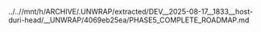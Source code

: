 ../..//mnt/h/ARCHIVE/.UNWRAP/extracted/DEV__2025-08-17__1833__host-duri-head/__UNWRAP/4069eb25ea/PHASE5_COMPLETE_ROADMAP.md